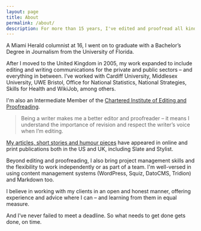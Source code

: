 ```yaml
---
layout: page
title: About
permalink: /about/
description: For more than 15 years, I've edited and proofread all kinds of writing, from website text, reports and articles to courses, policies and newsletters.
---
```

A Miami Herald columnist at 16, I went on to graduate with a Bachelor’s Degree in Journalism from the University of Florida.

After I moved to the United Kingdom in 2005, my work expanded to include editing and writing communications for the private and public sectors – and everything in between. I’ve worked with Cardiff University, Middlesex University, UWE Bristol, Office for National Statistics, National Strategies, Skills for Health and WikiJob, among others.

I'm also an Intermediate Member of the [Chartered Institute of Editing and Proofreading](https://www.ciep.uk/). 

> Being a writer makes me a better editor and proofreader – it means I understand the importance of revision and respect the writer’s voice when I’m editing.

[My articles, short stories and humour pieces](/writing) have appeared in online and print publications both in the US and UK, including Slate and Stylist.

Beyond editing and proofreading, I also bring project management skills and the flexibility to work independently or as part of a team. I'm well-versed in using content management systems (WordPress, Squiz, DatoCMS, Tridion) and Markdown too.  

I believe in working with my clients in an open and honest manner, offering experience and advice where I can – and learning from them in equal measure.

And I’ve never failed to meet a deadline. So what needs to get done gets done, on time.
